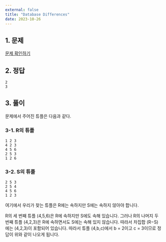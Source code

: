 ```yaml
---
external: false
title: "Database Differences"
date: 2023-10-26
---
```


## 1. 문제

[문제 확인하기](https://www.hackerrank.com/challenges/databases-differences/problem?isFullScreen=true)

## 2. 정답

```textile
2
3
```

## 3. 풀이

문제에서 주어진 튜플은 다음과 같다.

### 3-1. R의 튜플

```textile
1 2 3
4 2 3
4 5 6
2 5 3
1 2 6
```

### 3-2. S의 튜플

```textile
2 5 3
2 5 4
4 5 6
1 2 3
```

여기에서 우리가 찾는 튜플은 R에는 속하지만 S에는 속하지 않아야 합니다.

R의 세 번째 튜플 (4,5,6)은 R에 속하지만 S에도 속해 있습니다. 그러나 R의 나머지 두 번째 튜플 (4,2,3)은 R에 속하면서도 S에는 속해 있지 않습니다.  따라서 차집합 (R−S)에는 (4,2,3)이 포함되어 있습니다.
따라서 튜플 (4,b,c)에서 b = 2이고 c = 3이므로 정답이 위와 같이 나오게 됩니다.
